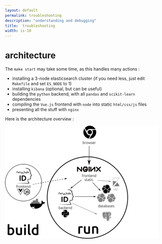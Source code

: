 ```yaml
---
layout: default
permalink: troubleshooting
description: "understanding and debugging"
title:  troubleshooting
width: is-10
---
```


# architecture
The `make start` may take some time, as this handles many actions : 

- installing a 3-node elasticsearch cluster (if you need less, just edit `Makefile` and set `ES_NODE` to 1)
- installing `kibana` (optional, but can be useful)
- building the `python` backend, with all `pandas` and `scikit-learn` dependencies
- compiling the `Vue.js` frontend with `node` into static `html/css/js` files
- presenting all the stuff with `nginx`

Here is the architecture overview :

<img class="column is-6" src="assets/images/matchid_architecture.png" alt="matchID architecture">


